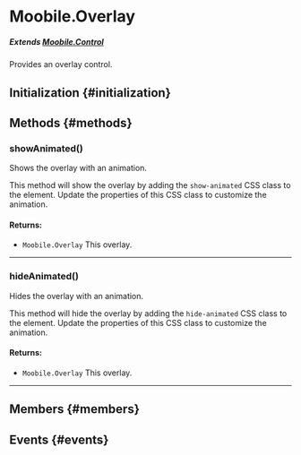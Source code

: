 Moobile.Overlay
================================================================================

##### Extends *[Moobile.Control](../Control/Control.md)*

Provides an overlay control.

Initialization {#initialization}
--------------------------------------------------------------------------------

Methods {#methods}
--------------------------------------------------------------------------------

### showAnimated()

Shows the overlay with an animation.

This method will show the overlay by adding the `show-animated` CSS
class to the element. Update the properties of this CSS class to
customize the animation.


#### Returns:

- `Moobile.Overlay` This overlay.

-----

### hideAnimated()

Hides the overlay with an animation.

This method will hide the overlay by adding the `hide-animated` CSS
class to the element. Update the properties of this CSS class to
customize the animation.


#### Returns:

- `Moobile.Overlay` This overlay.

-----

Members {#members}
--------------------------------------------------------------------------------


Events {#events}
--------------------------------------------------------------------------------